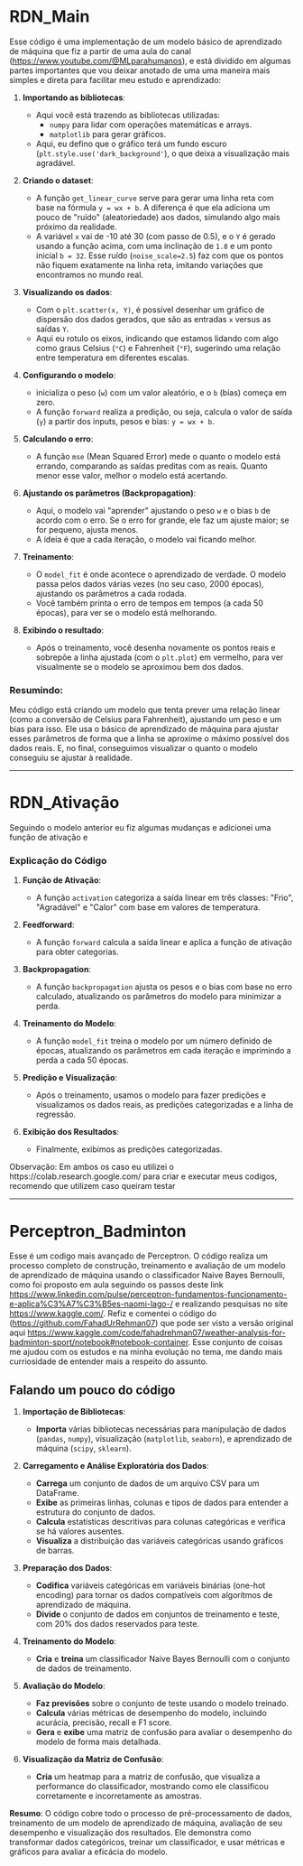 <h1>RDN_Main</h1>

Esse código é uma implementação de um modelo básico de aprendizado de máquina que fiz a partir de uma aula do canal (https://www.youtube.com/@MLparahumanos), e está dividido em algumas partes importantes que vou deixar anotado de uma uma maneira mais simples e direta para facilitar meu estudo e aprendizado:

1. **Importando as bibliotecas**:
   - Aqui você está trazendo as bibliotecas utilizadas:
     - `numpy` para lidar com operações matemáticas e arrays.
     - `matplotlib` para gerar gráficos.
   - Aqui, eu defino que o gráfico terá um fundo escuro (`plt.style.use('dark_background'`), o que deixa a visualização mais agradável.

2. **Criando o dataset**:
   - A função `get_linear_curve` serve para gerar uma linha reta com base na fórmula `y = wx + b`. A diferença é que ela adiciona um pouco de "ruído" (aleatoriedade) aos dados, simulando algo mais próximo da realidade.
   - A variável `x` vai de -10 até 30 (com passo de 0.5), e o `Y` é gerado usando a função acima, com uma inclinação de `1.8` e um ponto inicial `b = 32`. Esse ruído (`noise_scale=2.5`) faz com que os pontos não fiquem exatamente na linha reta, imitando variações que encontramos no mundo real.

3. **Visualizando os dados**:
   - Com o `plt.scatter(x, Y)`, é possível desenhar um gráfico de dispersão dos dados gerados, que são as entradas `x` versus as saídas `Y`.
   - Aqui eu rotulo os eixos, indicando que estamos lidando com algo como graus Celsius (`°C`) e Fahrenheit (`°F`), sugerindo uma relação entre temperatura em diferentes escalas.

4. **Configurando o modelo**:
   - inicializa o peso (`w`) com um valor aleatório, e o `b` (bias) começa em zero.
   - A função `forward` realiza a predição, ou seja, calcula o valor de saída (`y`) a partir dos inputs, pesos e bias: `y = wx + b`.

5. **Calculando o erro**:
   - A função `mse` (Mean Squared Error) mede o quanto o modelo está errando, comparando as saídas preditas com as reais. Quanto menor esse valor, melhor o modelo está acertando.

6. **Ajustando os parâmetros (Backpropagation)**:
   - Aqui, o modelo vai "aprender" ajustando o peso `w` e o bias `b` de acordo com o erro. Se o erro for grande, ele faz um ajuste maior; se for pequeno, ajusta menos.
   - A ideia é que a cada iteração, o modelo vai ficando melhor.

7. **Treinamento**:
   - O `model_fit` é onde acontece o aprendizado de verdade. O modelo passa pelos dados várias vezes (no seu caso, 2000 épocas), ajustando os parâmetros a cada rodada.
   - Você também printa o erro de tempos em tempos (a cada 50 épocas), para ver se o modelo está melhorando.

8. **Exibindo o resultado**:
   - Após o treinamento, você desenha novamente os pontos reais e sobrepõe a linha ajustada (com o `plt.plot`) em vermelho, para ver visualmente se o modelo se aproximou bem dos dados.

### Resumindo:
Meu código está criando um modelo que tenta prever uma relação linear (como a conversão de Celsius para Fahrenheit), ajustando um peso e um bias para isso. Ele usa o básico de aprendizado de máquina para ajustar esses parâmetros de forma que a linha se aproxime o máximo possível dos dados reais. E, no final, conseguimos visualizar o quanto o modelo conseguiu se ajustar à realidade.

---

<h1>RDN_Ativação</h1>

Seguindo o modelo anterior eu fiz algumas mudanças e adicionei uma função de ativação e 


### Explicação do Código


1. **Função de Ativação**:
   - A função `activation` categoriza a saída linear em três classes: "Frio", "Agradável" e "Calor" com base em valores de temperatura.

2. **Feedforward**:
   - A função `forward` calcula a saída linear e aplica a função de ativação para obter categorias.


3. **Backpropagation**:
   - A função `backpropagation` ajusta os pesos e o bias com base no erro calculado, atualizando os parâmetros do modelo para minimizar a perda.

4. **Treinamento do Modelo**:
   - A função `model_fit` treina o modelo por um número definido de épocas, atualizando os parâmetros em cada iteração e imprimindo a perda a cada 50 épocas.

5. **Predição e Visualização**:
   - Após o treinamento, usamos o modelo para fazer predições e visualizamos os dados reais, as predições categorizadas e a linha de regressão.

6. **Exibição dos Resultados**:
    - Finalmente, exibimos as predições categorizadas.


<p>Observação: Em ambos os caso eu utilizei o https://colab.research.google.com/ para criar e executar meus codigos, recomendo que utilizem caso queiram testar</p>

---
<h1>Perceptron_Badminton</h1>

Esse é um codigo mais avançado de Perceptron. O código realiza um processo completo de construção, treinamento e avaliação de um modelo de aprendizado de máquina usando o classificador Naive Bayes Bernoulli, como foi proposto em aula seguindo os passos deste link https://www.linkedin.com/pulse/perceptron-fundamentos-funcionamento-e-aplica%C3%A7%C3%B5es-naomi-lago-/ e realizando pesquisas no site https://www.kaggle.com/. Refiz e comentei o código do (https://github.com/FahadUrRehman07) que pode ser visto a versão original aqui https://www.kaggle.com/code/fahadrehman07/weather-analysis-for-badminton-sport/notebook#notebook-container. Esse conjunto de coisas me ajudou com os estudos e na minha evolução no tema, me dando mais curriosidade de entender mais a respeito do assunto.

<h2>Falando um pouco do código</h2>

1. **Importação de Bibliotecas**:
   - **Importa** várias bibliotecas necessárias para manipulação de dados (`pandas`, `numpy`), visualização (`matplotlib`, `seaborn`), e aprendizado de máquina (`scipy`, `sklearn`).

2. **Carregamento e Análise Exploratória dos Dados**:
   - **Carrega** um conjunto de dados de um arquivo CSV para um DataFrame.
   - **Exibe** as primeiras linhas, colunas e tipos de dados para entender a estrutura do conjunto de dados.
   - **Calcula** estatísticas descritivas para colunas categóricas e verifica se há valores ausentes.
   - **Visualiza** a distribuição das variáveis categóricas usando gráficos de barras.

3. **Preparação dos Dados**:
   - **Codifica** variáveis categóricas em variáveis binárias (one-hot encoding) para tornar os dados compatíveis com algoritmos de aprendizado de máquina.
   - **Divide** o conjunto de dados em conjuntos de treinamento e teste, com 20% dos dados reservados para teste.

4. **Treinamento do Modelo**:
   - **Cria** e **treina** um classificador Naive Bayes Bernoulli com o conjunto de dados de treinamento.

5. **Avaliação do Modelo**:
   - **Faz previsões** sobre o conjunto de teste usando o modelo treinado.
   - **Calcula** várias métricas de desempenho do modelo, incluindo acurácia, precisão, recall e F1 score.
   - **Gera** e **exibe** uma matriz de confusão para avaliar o desempenho do modelo de forma mais detalhada.

6. **Visualização da Matriz de Confusão**:
   - **Cria** um heatmap para a matriz de confusão, que visualiza a performance do classificador, mostrando como ele classificou corretamente e incorretamente as amostras.

**Resumo**: O código cobre todo o processo de pré-processamento de dados, treinamento de um modelo de aprendizado de máquina, avaliação de seu desempenho e visualização dos resultados. Ele demonstra como transformar dados categóricos, treinar um classificador, e usar métricas e gráficos para avaliar a eficácia do modelo.

